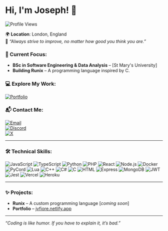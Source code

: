 # Hi, I'm Joseph! 👋

![Profile Views](https://img.shields.io/badge/Profile%20Views-0-blue?style=flat)

🌍 **Location**: London, England  
🚀 *“Always strive to improve, no matter how good you think you are.”*  

### 💼 Current Focus:
- **BSc in Software Engineering & Data Analysis** – [St Mary's University]
- **Building Runix** – A programming language inspired by C.

### 💻 Explore My Work:  
[![Portfolio](https://img.shields.io/badge/Portfolio-00C7B7?style=flat&logo=netlify&logoColor=white)](https://jvfiore.netlify.app)

### 📬 Contact Me:  
[![Email](https://img.shields.io/badge/Email-joseph.v.fiore@gmail.com-red?style=flat&logo=gmail&logoColor=white)](mailto:joseph.v.fiore@gmail.com)  
[![Discord](https://img.shields.io/badge/Discord-7289DA?style=flat&logo=discord&logoColor=white)](https://discord.gg/mistrkoala)  
[![X](https://img.shields.io/badge/X-1DA1F2?style=flat&logo=x&logoColor=white)](https://x.com/jvfdevelopment)

---

### 🛠️ Technical Skills:
![JavaScript](https://img.shields.io/badge/JavaScript-FFFF00?style=flat&logo=javascript&logoColor=black)
![TypeScript](https://img.shields.io/badge/TypeScript-007ACC?style=flat&logo=typescript&logoColor=white)
![Python](https://img.shields.io/badge/Python-3776AB?style=flat&logo=python&logoColor=white)
![PHP](https://img.shields.io/badge/PHP-777BB4?style=flat&logo=php&logoColor=white)
![React](https://img.shields.io/badge/React-61DAFB?style=flat&logo=react&logoColor=black)
![Node.js](https://img.shields.io/badge/Node.js-8CC84B?style=flat&logo=node.js&logoColor=white)
![Docker](https://img.shields.io/badge/Docker-2496ED?style=flat&logo=docker&logoColor=white)
![PyCord](https://img.shields.io/badge/PyCord-7289DA?style=flat&logo=python&logoColor=white)
![Lua](https://img.shields.io/badge/Lua-2C2D72?style=flat&logo=lua&logoColor=white)
![C++](https://img.shields.io/badge/C%2B%2B-00599C?style=flat&logo=c%2B%2B&logoColor=white)
![C#](https://img.shields.io/badge/C%23-239120?style=flat&logo=csharp&logoColor=white)
![C](https://img.shields.io/badge/C-00599C?style=flat&logo=c&logoColor=white)
![HTML](https://img.shields.io/badge/HTML-E34F26?style=flat&logo=html5&logoColor=white)
![Express](https://img.shields.io/badge/Express.js-404D59?style=flat&logo=express&logoColor=white)
![MongoDB](https://img.shields.io/badge/MongoDB-47A248?style=flat&logo=mongodb&logoColor=white)
![JWT](https://img.shields.io/badge/JWT-black?style=flat&logo=jsonwebtokens&logoColor=white)
![Jest](https://img.shields.io/badge/Jest-C21325?style=flat&logo=jest&logoColor=white)
![Vercel](https://img.shields.io/badge/Vercel-000000?style=flat&logo=vercel&logoColor=white)
![Heroku](https://img.shields.io/badge/Heroku-430098?style=flat&logo=heroku&logoColor=white)

---

### ✨ Projects:
- **Runix** – A custom programming language [*coming soon*]
- **Portfolio** – [jvfiore.netlify.app](https://jvfiore.netlify.app)

---

*“Coding is like humor. If you have to explain it, it’s bad.”*
